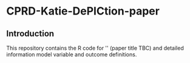 # CPRD-Katie-DePICtion-paper

## Introduction

This repository contains the R code for '' (paper title TBC) and detailed information model variable and outcome definitions.

&nbsp;
